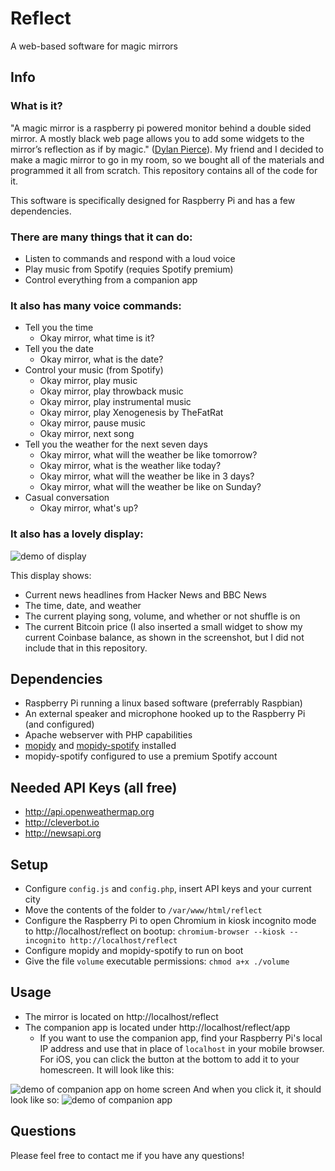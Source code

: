 # Reflect
A web-based software for magic mirrors
## Info
### What is it?
"A magic mirror is a raspberry pi powered monitor behind a double sided mirror. A mostly black web page allows you to add some widgets to the mirror’s reflection as if by magic." ([Dylan Pierce](http://blog.dylanjpierce.com/raspberrypi/magicmirror/tutorial/2015/12/27/build-a-magic-mirror.html)). My friend and I decided to make a magic mirror to go in my room, so we bought all of the materials and programmed it all from scratch. This repository contains all of the code for it.

This software is specifically designed for Raspberry Pi and has a few dependencies. 

### There are many things that it can do:
* Listen to commands and respond with a loud voice
* Play music from Spotify (requies Spotify premium)
* Control everything from a companion app

### It also has many voice commands:
* Tell you the time 
   * Okay mirror, what time is it?
* Tell you the date
   * Okay mirror, what is the date?
* Control your music (from Spotify)
   * Okay mirror, play music
   * Okay mirror, play throwback music
   * Okay mirror, play instrumental music
   * Okay mirror, play Xenogenesis by TheFatRat
   * Okay mirror, pause music
   * Okay mirror, next song
* Tell you the weather for the next seven days
   * Okay mirror, what will the weather be like tomorrow?
   * Okay mirror, what is the weather like today?
   * Okay mirror, what will the weather be like in 3 days?
   * Okay mirror, what will the weather be like on Sunday?
* Casual conversation
   * Okay mirror, what's up?

### It also has a lovely display:
![demo of display](https://i.imgur.com/3pE5aU2.png)

This display shows:
* Current news headlines from Hacker News and BBC News
* The time, date, and weather
* The current playing song, volume, and whether or not shuffle is on
* The current Bitcoin price (I also inserted a small widget to show my current Coinbase balance, as shown in the screenshot, but I did not include that in this repository.

## Dependencies
* Raspberry Pi running a linux based software (preferrably Raspbian)
* An external speaker and microphone hooked up to the Raspberry Pi (and configured)
* Apache webserver with PHP capabilities
* [mopidy](http://mopidy.com) and [mopidy-spotify](https://github.com/mopidy/mopidy-spotify) installed 
* mopidy-spotify configured to use a premium Spotify account

## Needed API Keys (all free)
* http://api.openweathermap.org
* http://cleverbot.io
* http://newsapi.org

## Setup
* Configure `config.js` and `config.php`, insert API keys and your current city
* Move the contents of the folder to `/var/www/html/reflect`
* Configure the Raspberry Pi to open Chromium in kiosk incognito mode to http://localhost/reflect on bootup: `chromium-browser --kiosk --incognito http://localhost/reflect`
* Configure mopidy and mopidy-spotify to run on boot
* Give the file `volume` executable permissions: `chmod a+x ./volume`

## Usage
* The mirror is located on http://localhost/reflect
* The companion app is located under http://localhost/reflect/app
   * If you want to use the companion app, find your Raspberry Pi's local IP address and use that in place of `localhost` in your mobile browser. For iOS, you can click the button at the bottom to add it to your homescreen. It will look like this:

![demo of companion app on home screen](https://i.imgur.com/0k1FXQ6.jpg)
And when you click it, it should look like so:
![demo of companion app](https://i.imgur.com/O4XRpe3.png)

## Questions
Please feel free to contact me if you have any questions!